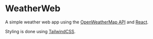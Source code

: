 # WeatherWeb

A simple weather web app using the [OpenWeatherMap API](https://openweathermap.org/api) and [React](https://reactjs.org/).

Styling is done using [TailwindCSS](https://tailwindcss.com/).
